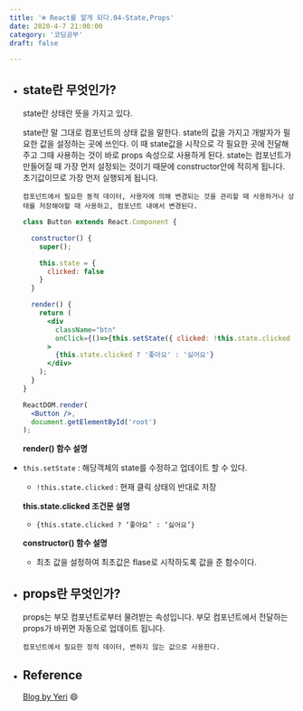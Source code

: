 ```yaml
---
title: '❄️ React를 알게 되다.04-State,Props'
date: 2020-4-7 21:00:00
category: '코딩공부'
draft: false

---
```


- ## state란 무엇인가?

  state란 상태란 뜻을 가지고 있다. 

  state란 말 그대로 컴포넌트의 상태 값을 말한다. state의 값을 가지고 개발자가 필요한 값을 설정하는 곳에 쓰인다. 이 때 state값을 시작으로 각 필요한 곳에 전달해주고 그때 사용하는 것이 바로 props 속성으로 사용하게 된다. state는 컴포넌트가 만들어질 때 가장 먼저 설정되는 것이기 때문에 constructor안에 적히게 됩니다. 초기값이므로 가장 먼저 실행되게 됩니다. 

  `컴포넌트에서 필요한 동적 데이터, 사용자에 의해 변경되는 것을 관리할 때 사용하거나 상태를 저장해야할 때 사용하고, 컴포넌트 내에서 변경된다.`

  ```jsx
  class Button extends React.Component {
  
    constructor() {
      super();
  
      this.state = {
        clicked: false
      }
    }
  
    render() {
      return (
        <div
          className="btn"
          onClick={()=>{this.setState({ clicked: !this.state.clicked })}}
        >
          {this.state.clicked ? '좋아요' : '싫어요'}
        </div>
      );
    }
  }
  
  ReactDOM.render(
    <Button />,
    document.getElementById('root')
  );
  ```

  **render() 함수 설명**

- `this.setState` : 해당객체의 state를 수정하고 업데이트 할 수 있다.

  - `!this.state.clicked` : 현재 클릭 상태의 반대로 저장

  **this.state.clicked 조건문 설명**

  - `{this.state.clicked ? ‘좋아요’ : ‘싫어요’}`

  **constructor() 함수 설명**

  - 최초 값을 설정하여 최초값은 flase로 시작하도록 값을 준 함수이다.



- ## props란 무엇인가?

  props는 부모 컴포넌트로부터 물려받는 속성입니다. 부모 컴포넌트에서 전달하는 props가 바뀌면 자동으로 업데이트 됩니다.

  `컴포넌트에서 필요한 정적 데이터, 변하지 않는 값으로 사용한다.`

  

- ## Reference

  [Blog by Yeri](https://yeri-kim.github.io/posts/react-jsx/) 😄  